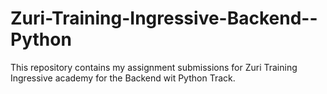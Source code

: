 # Zuri-Training-Ingressive-Backend--Python
This repository contains my assignment submissions for Zuri Training Ingressive academy for the Backend wit Python Track.
